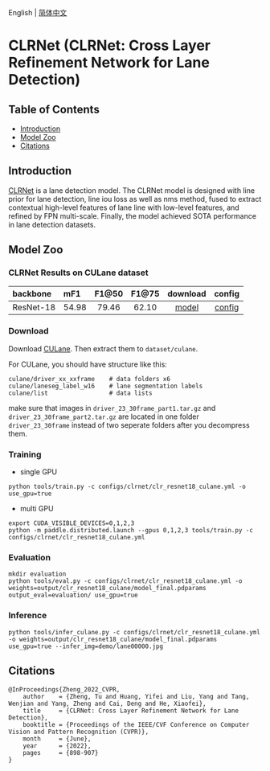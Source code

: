 English | [简体中文](README_cn.md)

# CLRNet (CLRNet: Cross Layer Refinement Network for Lane Detection)

## Table of Contents
- [Introduction](#Introduction)
- [Model Zoo](#Model_Zoo)
- [Citations](#Citations)

## Introduction

[CLRNet](https://arxiv.org/abs/2203.10350) is a lane detection model. The CLRNet model is designed with line prior for lane detection, line iou loss as well as nms method, fused to extract contextual high-level features of lane line with low-level features, and refined by FPN multi-scale. Finally, the model achieved SOTA performance in lane detection datasets.

## Model Zoo

### CLRNet Results on CULane dataset

| backbone       | mF1 | F1@50   |    F1@75    | download | config |
| :--------------| :------- |  :----: | :------: | :----: |:-----: |
| ResNet-18         | 54.98 |  79.46  |    62.10   | [model](https://bj.bcebos.com/v1/paddledet/models/clr_r18_culane.pdparams) | [config](./clr_resnet18_culane.yml) |

### Download
Download [CULane](https://xingangpan.github.io/projects/CULane.html). Then extract them to `dataset/culane`.

For CULane, you should have structure like this:
```shell
culane/driver_xx_xxframe    # data folders x6
culane/laneseg_label_w16    # lane segmentation labels
culane/list                 # data lists
```
make sure that images in `driver_23_30frame_part1.tar.gz` and `driver_23_30frame_part2.tar.gz` are located in one folder `driver_23_30frame` instead of two seperate folders after you decompress them.

### Training
- single GPU
```shell
python tools/train.py -c configs/clrnet/clr_resnet18_culane.yml -o use_gpu=true
```
- multi GPU
```shell
export CUDA_VISIBLE_DEVICES=0,1,2,3
python -m paddle.distributed.launch --gpus 0,1,2,3 tools/train.py -c configs/clrnet/clr_resnet18_culane.yml
```

### Evaluation 
```shell
mkdir evaluation
python tools/eval.py -c configs/clrnet/clr_resnet18_culane.yml -o weights=output/clr_resnet18_culane/model_final.pdparams output_eval=evaluation/ use_gpu=true
```

### Inference
```shell
python tools/infer_culane.py -c configs/clrnet/clr_resnet18_culane.yml -o weights=output/clr_resnet18_culane/model_final.pdparams use_gpu=true --infer_img=demo/lane00000.jpg
```


## Citations
```
@InProceedings{Zheng_2022_CVPR,
    author    = {Zheng, Tu and Huang, Yifei and Liu, Yang and Tang, Wenjian and Yang, Zheng and Cai, Deng and He, Xiaofei},
    title     = {CLRNet: Cross Layer Refinement Network for Lane Detection},
    booktitle = {Proceedings of the IEEE/CVF Conference on Computer Vision and Pattern Recognition (CVPR)},
    month     = {June},
    year      = {2022},
    pages     = {898-907}
}
```